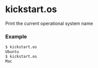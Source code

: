 # kickstart.os
Print the current operational system name


### Example

```bash
$ kickstart.os
Ubuntu
$ kickstart.os
Mac
```
